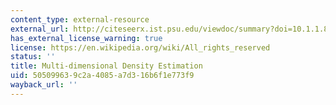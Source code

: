 ```yaml
---
content_type: external-resource
external_url: http://citeseerx.ist.psu.edu/viewdoc/summary?doi=10.1.1.85.7837
has_external_license_warning: true
license: https://en.wikipedia.org/wiki/All_rights_reserved
status: ''
title: Multi-dimensional Density Estimation
uid: 50509963-9c2a-4085-a7d3-16b6f1e773f9
wayback_url: ''
---
```

